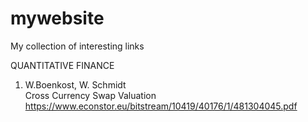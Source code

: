 # mywebsite
My collection of interesting links

QUANTITATIVE FINANCE

1. W.Boenkost, W. Schmidt\
   Cross Currency Swap Valuation\
   https://www.econstor.eu/bitstream/10419/40176/1/481304045.pdf


